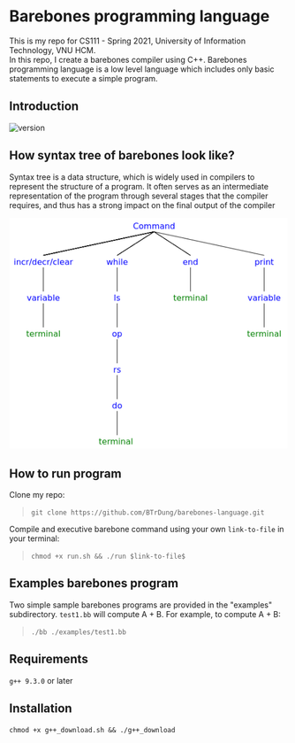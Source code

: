 # Barebones programming language
This is my repo for CS111 - Spring 2021, University of Information Technology, VNU HCM.          
In this repo, I create a barebones compiler using C++.
Barebones programming language is a low level language which includes only basic statements to execute a simple program.

## Introduction 

![version](https://img.shields.io/badge/version%20-1.0.0-brightgreen%20)

## How syntax tree of barebones look like?
Syntax tree is a data structure, which is widely used in compilers to represent the structure of a program. It often serves as an intermediate representation of the program through several stages that the compiler requires, and thus has a strong impact on the final output of the compiler

![alt text](https://github.com/BTrDung/Complex/blob/master/BBLang/198661149_968732063958275_4394586345187106564_n.png)
## How to run program
Clone my repo:

> ```git clone https://github.com/BTrDung/barebones-language.git```

Compile and executive barebone command using your own `link-to-file` in your terminal: 

> `chmod +x run.sh && ./run $link-to-file$`


## Examples barebones program
Two simple sample barebones programs are provided in the "examples" subdirectory. ```test1.bb``` will compute A + B. For example, to compute A + B:

> ```./bb ./examples/test1.bb```

## Requirements
`g++ 9.3.0` or later


## Installation
`chmod +x g++_download.sh && ./g++_download`
